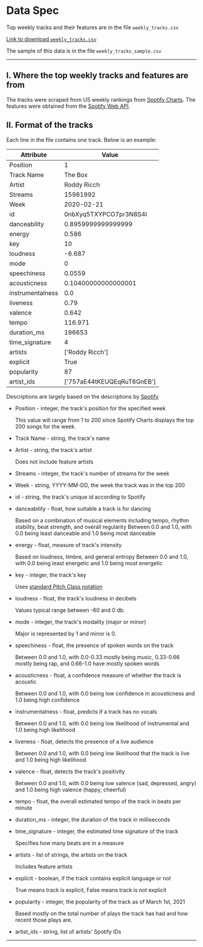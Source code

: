 # Data Spec
Top weekly tracks and their features are in the file `weekly_tracks.csv`

[Link to download `weekly_tracks.csv`](https://drive.google.com/file/d/1qOpQ5nFf4N0ftxQbaPqnsU336Lq4z2CE/view?usp=sharing)

The sample of this data is in the file `weekly_tracks_sample.csv`

---------------------------------------------------------------------------

## I. Where the top weekly tracks and features are from ##

The tracks were scraped from US weekly rankings from [Spotify Charts](https://spotifycharts.com/regional/us/weekly/latest). The features were obtained from the [Spotify Web API](https://developer.spotify.com/documentation/web-api/).

## II. Format of the tracks ##

Each line in the file contains one track.  Below is an example:

Attribute | Value
------------- | -------------
Position | 1
Track Name | The Box
Artist | Roddy Ricch
Streams | 15981992
Week | 2020-02-21
id | 0nbXyq5TXYPCO7pr3N8S4I
danceability | 0.8959999999999999
energy | 0.586
key | 10
loudness | -6.687
mode | 0
speechiness | 0.0559
acousticness | 0.10400000000000001
instrumentalness | 0.0
liveness | 0.79
valence | 0.642
tempo | 116.971
duration_ms | 196653
time_signature | 4
artists | ['Roddy Ricch']
explicit | True
popularity | 87
artist_ids | ['757aE44tKEUQEqRuT6GnEB']

Descriptions are largely based on the descriptions by [Spotify](https://developer.spotify.com/documentation/web-api/reference/#object-audiofeaturesobject)

* Position - integer, the track's position for the specified week
  
	This value will range from 1 to 200 since Spotify Charts displays the
  top 200 songs for the week.

* Track Name - string, the track's name

* Artist - string, the track's artist
  
  Does not include feature artists

* Streams - integer, the track's number of streams for the week

* Week - string, YYYY-MM-DD, the week the track was in the top 200

* id - string, the track's unique id according to Spotify

* danceability - float, how suitable a track is for dancing
  
  Based on a combination of musical elements including tempo, rhythm stability, beat strength, and overall regularity
  Between 0.0 and 1.0, with 0.0 being least danceable and 1.0 being most danceable

* energy - float, measure of track's intensity
  
  Based on loudness, timbre, and general entropy
  Between 0.0 and 1.0, with 0.0 being least energetic and 1.0 being most energetic

* key - integer, the track's key
  
  Uses [standard Pitch Class notation](https://en.wikipedia.org/wiki/Pitch_class)

* loudness - float, the track's loudness in decibels
  
  Values typical range between -60 and 0 db.

* mode - integer, the track's modality (major or minor)
  
  Major is represented by 1 and minor is 0.

* speechiness - float, the presence of spoken words on the track
  
  Between 0.0 and 1.0, with 0.0-0.33 mostly being music, 0.33-0.66 mostly being rap, and 0.66-1.0 have mostly spoken words

* acousticness - float, a confidence measure of whether the track is acoustic
  
  Between 0.0 and 1.0, with 0.0 being low confidence in acousticness and 1.0 being high confidence

* instrumentalness - float, predicts if a track has no vocals
  
  Between 0.0 and 1.0, with 0.0 being low likelihood of instrumental and 1.0 being high likelihood

* liveness - float, detects the presence of a live audience
  
  Between 0.0 and 1.0, with 0.0 being low likelihood that the track is live and 1.0 being high likelihood

* valence - float, detects the track's positivity
  
  Between 0.0 and 1.0, with 0.0 being low valence (sad, depressed, angry) and 1.0 being high valence (happy, cheerful)

* tempo - float, the overall estimated tempo of the track in beats per minute

* duration_ms - integer, the duration of the track in milliseconds

* time_signature - integer, the estimated time signature of the track
  
  Specifies how many beats are in a measure

* artists - list of strings, the artists on the track
  
  Includes feature artists

* explicit - boolean, if the track contains explicit language or not
  
  True means track is explicit, False means track is not explicit

* popularity - integer, the popularity of the track as of March 1st, 2021
  
  Based mostly on the total number of plays the track has had and how recent those plays are.

* artist_ids - string, list of artists' Spotify IDs


----------------------------------------------------------------------